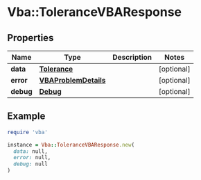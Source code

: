 # Vba::ToleranceVBAResponse

## Properties

| Name | Type | Description | Notes |
| ---- | ---- | ----------- | ----- |
| **data** | [**Tolerance**](Tolerance.md) |  | [optional] |
| **error** | [**VBAProblemDetails**](VBAProblemDetails.md) |  | [optional] |
| **debug** | [**Debug**](Debug.md) |  | [optional] |

## Example

```ruby
require 'vba'

instance = Vba::ToleranceVBAResponse.new(
  data: null,
  error: null,
  debug: null
)
```

